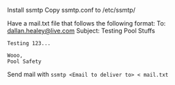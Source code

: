 Install ssmtp
Copy ssmtp.conf to /etc/ssmtp/

Have a mail.txt file that follows the following format:
    To: dallan.healey@live.com
    Subject: Testing Pool Stuffs

    Testing 123...

    Wooo,
    Pool Safety

Send mail with `ssmtp <Email to deliver to> < mail.txt`